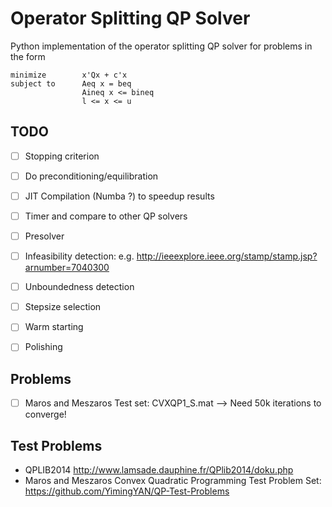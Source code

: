# Operator Splitting QP Solver

Python implementation of the operator splitting QP solver for problems in the form
```
minimize        x'Qx + c'x
subject to      Aeq x = beq
                Aineq x <= bineq
                l <= x <= u
```

## TODO

- [ ] Stopping criterion
- [ ] Do preconditioning/equilibration
- [ ] JIT Compilation (Numba ?) to speedup results
- [ ] Timer and compare to other QP solvers
- [ ] Presolver
- [ ] Infeasibility detection: e.g. http://ieeexplore.ieee.org/stamp/stamp.jsp?arnumber=7040300
- [ ] Unboundedness detection
- [ ] Stepsize selection
- [ ] Warm starting
- [ ] Polishing


## Problems
- [ ] Maros and Meszaros Test set: CVXQP1_S.mat --> Need 50k iterations to converge!

## Test Problems

- QPLIB2014 http://www.lamsade.dauphine.fr/QPlib2014/doku.php
- Maros and Meszaros Convex Quadratic Programming Test Problem Set: https://github.com/YimingYAN/QP-Test-Problems
